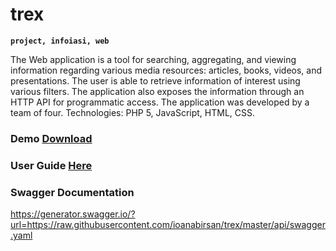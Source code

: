 # trex

**`project, infoiasi, web`**

The Web application is a tool for searching, aggregating, and viewing information regarding
various media resources: articles, books, videos, and presentations. The user is able to retrieve
information of interest using various filters. The application also exposes the information
through an HTTP API for programmatic access. The application was developed by a team of
four. Technologies: PHP 5, JavaScript, HTML, CSS.

### Demo [Download](https://github.com/ioanabirsan/trex/blob/master/demo/TReX%20-%20Topic-based%20Resource%20eXplorer.mp4)

### User Guide [Here](https://github.com/ioanabirsan/trex/blob/master/user-guide-scholarly-html/index.html)

### Swagger Documentation
https://generator.swagger.io/?url=https://raw.githubusercontent.com/ioanabirsan/trex/master/api/swagger.yaml
